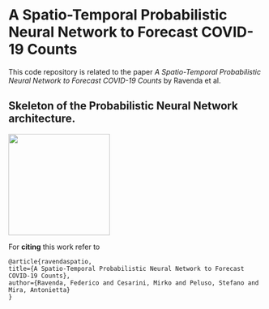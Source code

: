 # A Spatio-Temporal Probabilistic Neural Network to Forecast COVID-19 Counts

This code repository is related to the paper *A Spatio-Temporal Probabilistic Neural Network to Forecast COVID-19 Counts* by Ravenda et al.

## Skeleton of the Probabilistic Neural Network architecture.
<img src="[https://example.com/path/to/image.jpg](https://github.com/Fede-stack/Probabilistic-COVID19/blob/main/images/PNN.png)" width="200">


For **citing** this work refer to

```
@article{ravendaspatio,
title={A Spatio-Temporal Probabilistic Neural Network to Forecast COVID-19 Counts},
author={Ravenda, Federico and Cesarini, Mirko and Peluso, Stefano and Mira, Antonietta}
}
```
